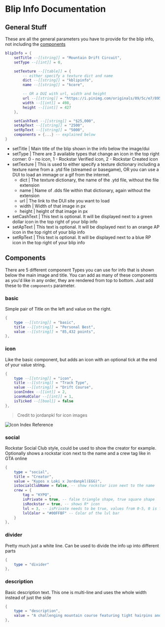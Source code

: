 # Blip Info Documentation

## General Stuff

These are all the general parameters you have to provide for the blip info, not including the [components](#components)
```lua
blipInfo = {
    setTitle --[[string]] = "Mountain Drift Circuit",
    setType --[[int]] = 0,

    setTexture --[[table]] = { 
        -- either specify a texture dict and name
        dict --[[string]] = "kblipinfo", 
        name --[[string]] = "kcore",

        -- OR a DUI with url, width and height
        url --[[string]] = "https://i.pinimg.com/originals/89/5c/e7/895ce751ba0379700381d17a67086931.gif",
        width --[[int]] = 498,
        height --[[int]] = 427
    },

    setCashText --[[string]] = "$25,000",
    setApText --[[string]] = "2500",
    setRpText --[[string]] = "5000",
    components = {...} -- explained below
}
```
* setTitle | Main title of the blip shown in the info below the image/dui
* setType | There are 3 available types that change an icon in the top right corner: 0 - no icon, 1 - Rockstar Verified icon, 2 - Rockstar Created icon
* setTexture | This is used to either specify a texture dictionary including a texture name from a .ytd file (streamed or basegame), OR you can use a DUI to load an immage or a gif from the internet.
    * dict | The texture dictionary, the name of the .ytd file, without the file extension
    * name | Name of .dds file within that dictionary, again without the extension
    * url | The link to the DUI site you want to load
    * width | Width of that image in px
    * height | height of that image in px
* setCashText | This text is optional. It will be displayed next to a green dollar icon in the top right of your blip info
* setApText | This text is optional. It will be displayed next to an orange AP icon in the top right of your blip info
* setRpText | This text is optional. It will be displayed next to a blue RP icon in the top right of your blip info


## Components

There are 5 different component Types you can use for info that is shown below the main image and title. You can add as many of these components as you'd like in any order, they are rendered from top to bottom. Just add these to the `components` parameter.

### basic

Simple pair of Title on the left and value on the right.

```lua
{
    type --[[string]] = "basic",
    title --[[string]] = "Personal Best",
    value --[[string]] = "85,432 points",
},
```

### icon

Like the basic component, but adds an icon with an optional tick at the end of your value string.

```lua
{
    type --[[string]] = "icon",
    title --[[string]] = "Track Type",
    value --[[string]] = "Drift Course",
    iconIndex --[[int]] = 2,
    iconHudColor --[[int]] = 1,
    isTicked --[[bool]] = false
},
```
>Credit to jordanpkl for icon images

![Icon Index Reference](https://i.imgur.com/208Hia0.png)

### social

Rockstar Social Club style, could be used to show the creator for example. Optionally shows a rockstar icon next to the name and a crew tag like in GTA online

```lua
{
    type = "social",
    title = "Creator",
    value = "Kypos x Loki x Jordanpkl(EGG)",
    isSocialClubName = false, -- show rockstar icon next to the name
    crew = {
        tag = "KYPO",
        isPrivate = true, -- false triangle shape, true square shape
        isRockstar = true, -- shows R* icon
        lvl = 3, -- isPrivate needs to be true, values from 0-5, 0 is full bar, 5 is no bar
        lvlColor = "#00FFBF" -- Color of the lvl bar
    }
},
```

### divider

Pretty much just a white line. Can be used to divide the info up into different parts

```lua
{
    type = "divider"
},
```

### description

Basic description text. This one is multi-line and uses the whole width instead of just the side

```lua
{
    type = "description",
    value = "A challenging mountain course featuring tight hairpins and technical sections."
},
```
